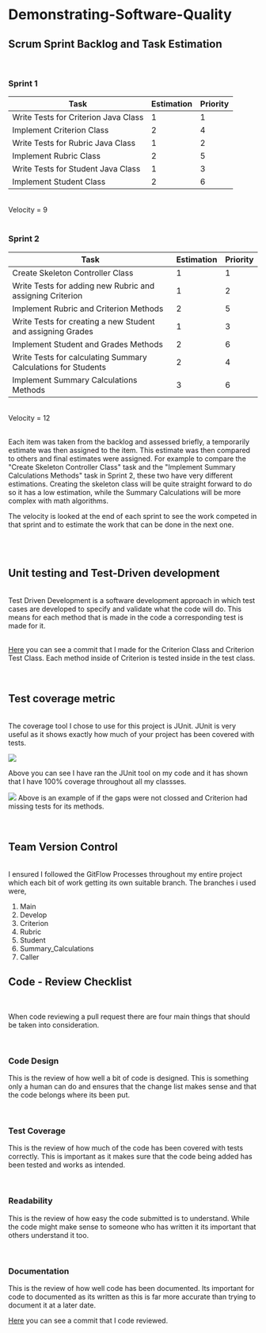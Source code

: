 # Demonstrating-Software-Quality

## Scrum Sprint Backlog and Task Estimation 
<br>

### Sprint 1
|  Task	| Estimation 	|  Priority |
|-	|-	|-	|
| Write Tests for Criterion Java Class	|  1	| 1 	|
| Implement Criterion Class     	| 2 	|  4	|
| Write Tests for Rubric Java Class 	|  1	| 2 	|
| Implement Rubric Class	|  2	| 5 	|
| Write Tests for Student Java Class 	| 1 	| 3 	|
| Implement Student Class	|  2	|  6	|

<br>
Velocity = 9
<br>
<br>

### Sprint 2
|  Task	| Estimation 	|  Priority |
|-	|-	|-	|
| Create Skeleton Controller Class	|  1	|  1	|
| Write Tests for adding new Rubric and assigning Criterion	| 1 	| 2 	|
| Implement Rubric and Criterion Methods 	|  2	|  5	|
| Write Tests for creating a new Student and assigning Grades	|  1	| 3 	|
| Implement Student and Grades Methods 	|  2	|  6	|
| Write Tests for calculating Summary Calculations for Students	| 2 	| 4 	|
| Implement Summary Calculations Methods 	|  3	|  6	|

<br>
Velocity = 12
<br>
<br>

Each item was taken from the backlog and assessed briefly, a temporarily estimate was then assigned to the item. This estimate was then compared to others and final estimates were assigned. For example to compare the "Create Skeleton Controller Class" task and the "Implement Summary Calculations Methods" task in Sprint 2, these two have very different estimations. Creating the skeleton class will be quite straight forward to do so it has a low estimation, while the Summary Calculations will be more complex with math algorithms.

The velocity is looked at the end of each sprint to see the work competed in that sprint and to estimate the work that can be done in the next one.

<br> 
<br>

## Unit testing and Test-Driven development
<br>
Test Driven Development is a software development approach in which test cases are developed to specify and validate what the code will do. This means for each method that is made in the code a corresponding test is made for it. 

<br>
<br>

[Here](https://github.com/ConorBaker/Demonstrating-Software-Quality/commit/07788efa997ebc5917d5adc95e0004d48fd722c8 "Github Commit") you can see a commit that I made for the Criterion Class and Criterion Test Class. Each method inside of Criterion is tested inside in the test class.

<br>

## Test coverage metric
<br>
The coverage tool I chose to use for this project is JUnit. JUnit is very useful
as it shows exactly how much of your project has been covered with tests.

![](https://i.imgur.com/KhNzEKv.png)

Above you can see I have ran the JUnit tool on my code and it has shown that I have 100% coverage throughout all my classses.

![](https://i.imgur.com/Tt8P26O.png)
Above is an example of if the gaps were not clossed and Criterion had missing tests for its methods.

<br>

## Team Version Control
<br>
I ensured I followed the GitFlow Processes throughout my entire project which each bit of work getting its own suitable branch.
The branches i used were,

1. Main
2. Develop
3. Criterion
4. Rubric
5. Student
6. Summary_Calculations
7. Caller


## Code - Review Checklist
<br>

When code reviewing a pull request there are four main things that should be taken into consideration.

<br>

### Code Design
This is the review of how well a bit of code is designed. This is something only a human can do and ensures that the change list makes sense and that the code belongs where its been put.

<br>

### Test Coverage
This is the review of how much of the code has been covered with tests correctly. This is important as it makes sure that the code being added has been tested and works as intended.

<br>

### Readability
This is the review of how easy the code submitted is to understand. While the code might make sense to someone who has written it its important that others understand it too.

<br>

### Documentation
This is the review of how well code has been documented. Its important for code to documented as its written as this is far more accurate than trying to document it at a later date.

[Here](https://github.com/ConorBaker/Demonstrating-Software-Quality/commit/07788efa997ebc5917d5adc95e0004d48fd722c8#diff-32d49112ca8c65ad226a8128c3e567e8f354468efde24c10ed9dcb7980e2387c "Github Commit") you can see a commit that I code reviewed.
   


